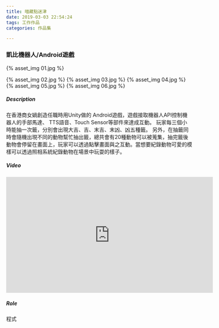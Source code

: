 ```yaml
---
title: 喵藏點迷津
date: 2019-03-03 22:54:24
tags: 工作作品
categories: 作品集

---
```

### 凱比機器人/Android遊戲

{% asset_img 01.jpg %}
<!--more-->
{% asset_img 02.jpg %}
{% asset_img 03.jpg %}
{% asset_img 04.jpg %}
{% asset_img 05.jpg %}
{% asset_img 06.jpg %}

##### Description
在香港商女媧創造任職時用Unity做的 Android遊戲，遊戲接取機器人API控制機器人的手部馬達、 TTS語音、Touch Sensor等部件來達成互動。 玩家每三個小時能抽一次籤，分別會出現大吉、吉、末吉、末凶、凶五種籤。 另外，在抽籤同時會隨機出現不同的動物幫忙抽出籤，總共會有20種動物可以被蒐集，抽完籤後動物會停留在畫面上，玩家可以透過點擊畫面與之互動。當想要紀錄動物可愛的模樣可以透過照相系統紀錄動物在場景中玩耍的樣子。

##### Video
<iframe width="560" height="315" src="https://www.youtube.com/embed/cSQ9qGJzYNU" frameborder="0" allow="accelerometer; autoplay; encrypted-media; gyroscope; picture-in-picture" allowfullscreen></iframe>

##### Role
程式